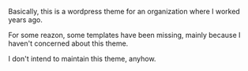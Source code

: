 Basically, this is a wordpress theme for an organization where I worked years ago.

For some reazon, some templates have been missing, mainly because I haven't concerned about this theme.

I don't intend to maintain this theme, anyhow.
